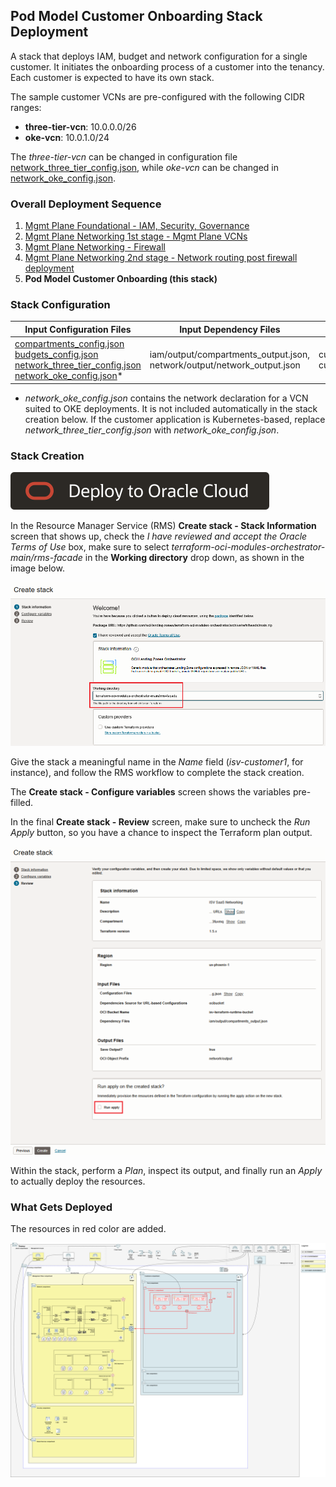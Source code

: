 ## Pod Model Customer Onboarding Stack Deployment

A stack that deploys IAM, budget and network configuration for a single customer. It initiates the onboarding process of a customer into the tenancy. Each customer is expected to have its own stack.

The sample customer VCNs are pre-configured with the following CIDR ranges: 

- **three-tier-vcn**: 10.0.0.0/26
- **oke-vcn**: 10.0.1.0/24

The *three-tier-vcn* can be changed in configuration file [network_three_tier_config.json](../pod/customer1/network_three_tier_config.json), while *oke-vcn* can be changed in [network_oke_config.json](../pod/customer1/network_oke_config.json).

### Overall Deployment Sequence

1. [Mgmt Plane Foundational - IAM, Security, Governance](./MPLANE-FOUNDATIONAL.md)
2. [Mgmt Plane Networking 1st stage - Mgmt Plane VCNs](./MPLANE-NETWORKING.md#stage1)
3. [Mgmt Plane Networking - Firewall](./MPLANE-FIREWALL.md)
4. [Mgmt Plane Networking 2nd stage - Network routing post firewall deployment](./MPLANE-NETWORKING.md#stage2)
5. **Pod Model Customer Onboarding (this stack)**

### Stack Configuration

Input Configuration Files | Input Dependency Files | Generated Output
--------------------------|------------------------|------------------
[compartments_config.json](../pod/customer1/compartments_config.json) <br> [budgets_config.json](../pod/customer1/budgets_config.json) <br> [network_three_tier_config.json](../pod/customer1/network_three_tier_config.json) <br> [network_oke_config.json](../pod/customer1/network_oke_config.json)* | iam/output/compartments_output.json, network/output/network_output.json  | customer1/output/compartments_output.json, customer1/output/network_output.json

* *network_oke_config.json* contains the network declaration for a VCN suited to OKE deployments. It is not included automatically in the stack creation below. If the customer application is Kubernetes-based, replace *network_three_tier_config.json* with *network_oke_config.json*.

### Stack Creation

[![Deploy_To_OCI](../../design/images/DeployToOCI.svg)](https://cloud.oracle.com/resourcemanager/stacks/create?zipUrl=https://github.com/oci-landing-zones/terraform-oci-modules-orchestrator/archive/refs/heads/main.zip&zipUrlVariables={"input_config_files_urls":"https://raw.githubusercontent.com/oci-landing-zones/oci-landing-zone-operating-entities/refs/heads/multi-tenant-pattern/blueprints/multi-oe/service-providers/runtime/pod/customer1/compartments_config.json,https://raw.githubusercontent.com/oci-landing-zones/oci-landing-zone-operating-entities/refs/heads/multi-tenant-pattern/blueprints/multi-oe/service-providers/runtime/pod/customer1/budgets_config.json,https://raw.githubusercontent.com/oci-landing-zones/oci-landing-zone-operating-entities/refs/heads/multi-tenant-pattern/blueprints/multi-oe/service-providers/runtime/pod/customer1/network_three_tier_config.json","url_dependency_source_oci_bucket":"isv-terraform-runtime-bucket","url_dependency_source":"ocibucket","url_dependency_source_oci_objects":"iam/output/compartments_output.json,network/output/network_output.json","save_output":true,"oci_object_prefix":"customer1/output"})

In the Resource Manager Service (RMS) **Create stack - Stack Information** screen that shows up, check the *I have reviewed and accept the Oracle Terms of Use* box, make sure to select *terraform-oci-modules-orchestrator-main/rms-facade* in the **Working directory** drop down, as shown in the image below. 

![Working_directory](../../design/images/orchestrator-working-dir.png)

Give the stack a meaningful name in the *Name* field (*isv-customer1*, for instance), and follow the RMS workflow to complete the stack creation. 

The **Create stack - Configure variables** screen shows the variables pre-filled.

In the final **Create stack - Review** screen, make sure to uncheck the *Run Apply* button, so you have a chance to inspect the Terraform plan output.

![Run_Apply_Disabled](../../design/images/orchestrator-run-apply-disabled.png)

Within the stack, perform a *Plan*, inspect its output, and finally run an *Apply* to actually deploy the resources.

### What Gets Deployed

The resources in red color are added.

![isv-pod-architecture-customer-1](../../design/images/customer-1-pod.png)
